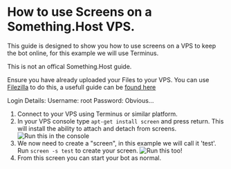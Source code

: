 # How to use Screens on a Something.Host VPS.

This guide is designed to show you how to use screens on a VPS to keep the bot online, for this example we will use Terminus.

This is not an offical Something.Host guide.

Ensure you have already uploaded your Files to your VPS. You can use [Filezilla](https://filezilla-project.org/) to do this, a usefull guide can be [found here](https://support.something.host/en/article/transferring-files-from-and-to-your-vps-filezilla-1qa8arz/)

Login Details:
Username: root
Password: Obvious...


1. Connect to your VPS using Terminus or similar platform. 
2. In your VPS console type `apt-get install screen` and press return. This will install the ability to attach and detach from screens. 
![Run this in the console](http://zentool.xyz/images/Termius_z4szqfTBVO.png)
3. We now need to create a "screen", in this example we will call it 'test'. Run `screen -s test` to create your screen. 
![Run this too!](http://zentool.xyz/images/Termius_CdgCHIUFeT.png)
4. From this screen you can start your bot as normal. 
